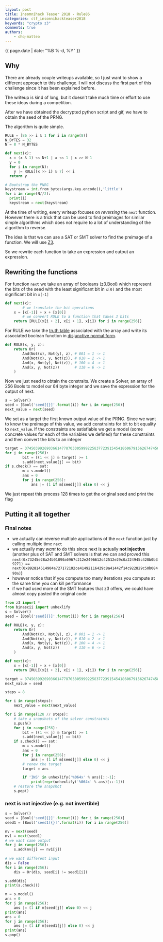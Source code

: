 ```yaml
---
layout: post
title: Insomnihack Teaser 2018 - Rule86
categories: ctf_insomnihackteaser2018
keywords: "crypto z3"
comments: true
authors:
    - chq-matteo
---
```

{{ page.date | date: "%B %-d, %Y" }}

## Why

There are already couple writeups available, so I just want to show a different approach to this challenge. I will not discuss the first part of this challenge since it has been explained before.

The writeup is kind of long, but it doesn't take much time or effort to use these ideas during a competition.

After we have obtained the decrypted python script and gif, we have to obtain the seed of the PRNG.

The algorithm is quite simple.
```python
RULE = [86 >> i & 1 for i in range(8)]
N_BYTES = 32
N = 8 * N_BYTES

def next(x):
  x = (x & 1) << N+1 | x << 1 | x >> N-1
  y = 0
  for i in range(N):
    y |= RULE[(x >> i) & 7] << i
  return y

# Bootstrap the PNRG
keystream = int.from_bytes(args.key.encode(),'little')
for i in range(N//2):
  print(i)
  keystream = next(keystream)
```

At the time of writing, every writeup focuses on *reversing* the `next` function.
However there is a trick that can be used to find preimages for similar simple algorithms which does not require to a lot of understanding of the algorithm to reverse.

The idea is that we can use a SAT or SMT solver to find the preimage of a function. We will use [Z3](https://github.com/Z3Prover/z3).

So we rewrite each function to take an expression and output an expression.

## Rewriting the functions
For function `next` we take an array of booleans (z3.Bool) which represent the bits of the seed with the least significant bit in `x[0]` and the most significant bit in `x[-1]`
```python
def next(x):
		# we translate the bit operations
    x = [x[-1]] + x + [x[0]]
		# we convert RULE to a function that takes 3 bits
    return [RULE(x[i + 2], x[i + 1], x[i]) for i in range(256)]
```

For RULE we take the [truth table](https://en.wikipedia.org/wiki/Truth_table) associated with the array and write its associated boolean function in [disjunctive normal form](https://en.wikipedia.org/wiki/Disjunctive_normal_form).
```python
def RULE(x, y, z):
    return Or(
        And(Not(x), Not(y), z), # 001 = 1 -> 1
        And(Not(x), y, Not(z)), # 010 = 2 -> 1
        And(x, Not(y), Not(z)), # 100 = 4 -> 1
        And(x, y, Not(z))       # 110 = 6 -> 1
    )
```

Now we just need to obtain the constraits.
We create a Solver, an array of 256 Bools to model our 64 byte integer and we save the expression for the output of next.
```python
s = Solver()
seed = [Bool('seed[{}]'.format(i)) for i in range(256)]
next_value = next(seed)
```

We set as a target the first known output value of the PRNG.
Since we want to know the preimage of this value, we add constraints for bit to bit equality to `next_value`.
If the constraints are satisfiable we get a model (some concrete values for each of the variables we defined) for these constraints and then convert the bits to an integer
```python
target = 37450399269036614778703305999225837723915454186067915626747458322635448226786
for j in range(256):
        bit = ((1 << j) & target) >= 1
        s.add(next_value[j] == bit)
if s.check() == sat:
        m = s.model()
        ans = 0
        for j in range(256):
            ans |= (1 if m[seed[j]] else 0) << j
```

We just repeat this process 128 times to get the original seed and print the flag

## Putting it all together
### Final notes
- we actually can reverse multiple applications of the `next` function just by calling multiple time `next`
- we actually may *want* to do this since next is actually **not injective** (another plus of SAT and SMT solvers is that we can and proved this `next(0x73245e28a24b91090a0967c212e2496612c42512e29c0a224945c428b0b39271) == next(0x892814514904a727172102ce41492116429c8a41442f14c922829c50b08490a)`)
- however notice that if you compute too many iterations you compute at the same time you can kill performance
- if we had used more of the SMT features that z3 offers, we could have almost copy pasted the original code

```python
from z3 import *
from binascii import unhexlify
s = Solver()
seed = [Bool('seed[{}]'.format(i)) for i in range(256)]

def RULE(x, y, z):
    return Or(
        And(Not(x), Not(y), z), # 001 = 1 -> 1
        And(Not(x), y, Not(z)), # 010 = 2 -> 1
        And(x, Not(y), Not(z)), # 100 = 4 -> 1
        And(x, y, Not(z))       # 110 = 6 -> 1
    )

def next(x):
    x = [x[-1]] + x + [x[0]]
    return [RULE(x[i + 2], x[i + 1], x[i]) for i in range(256)]

target = 37450399269036614778703305999225837723915454186067915626747458322635448226786
next_value = seed

steps = 8

for i in range(steps):
    next_value = next(next_value)

for i in range(128 // steps):
    # take a snapshots of the solver constraints
    s.push()
    for j in range(256):
        bit = ((1 << j) & target) >= 1
        s.add(next_value[j] == bit)
    if s.check() == sat:
        m = s.model()
        ans = 0
        for j in range(256):
            ans |= (1 if m[seed[j]] else 0) << j
        # renew the target
        target = ans

        if 'INS' in unhexlify('%064x' % ans)[::-1]:
            print(repr(unhexlify('%064x' % ans)[::-1]))
    # restore the snapshot
    s.pop()
```

### next is not injective (e.g. not invertible)

```python
s = Solver()
seed = [Bool('seed[{}]'.format(i)) for i in range(256)]
seed1 = [Bool('seed1[{}]'.format(i)) for i in range(256)]

nv = next(seed)
nv1 = next(seed1)
# we want same output
for j in range(256):
    s.add(nv[j] == nv1[j])
		
# we want different input
dis = False
for i in range(256):
    dis = Or(dis, seed[i] != seed1[i])

s.add(dis)
print(s.check())

m = s.model()
ans = 0
for j in range(256):
    ans |= (1 if m[seed[j]] else 0) << j
print(ans)
ans = 0
for j in range(256):
    ans |= (1 if m[seed1[j]] else 0) << j
print(ans)
s.pop()
```